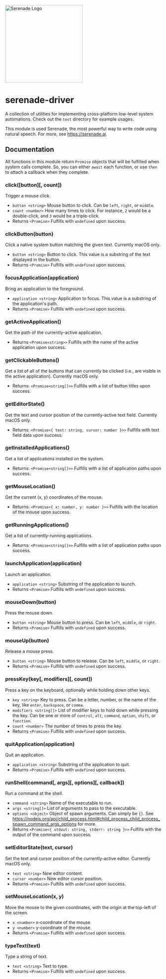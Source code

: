 <img src="https://cdn.serenade.ai/img/logo-github.png" width="250px" alt="Serenade Logo" />

# serenade-driver

A collection of utilities for implementing cross-platform low-level system automations. Check out the `test` directory for example usages.

This module is used Serenade, the most powerful way to write code using natural speech. For more, see https://serenade.ai.

## Documentation

All functions in this module return `Promise` objects that will be fulfilled when system calls complete. So, you can either `await` each function, or use `then` to attach a callback when they complete.

### click([button][, count])

Trigger a mouse click.

* `button <string>` Mouse button to click. Can be `left`, `right`, or `middle`.
* `count <number>` How many times to click. For instance, `2` would be a double-click, and `3` would be a triple-click.
* Returns `<Promise>` Fulfills with `undefined` upon success.

### clickButton(button)

Click a native system button matching the given text. Currently macOS only.

* `button <string>` Button to click. This value is a substring of the text displayed in the button.
* Returns `<Promise>` Fulfills with `undefined` upon success.

### focusApplication(application)

Bring an application to the foreground.

* `application <string>` Application to focus. This value is a substring of the application's path.
* Returns `<Promise>` Fulfills with `undefined` upon success.

### getActiveApplication()

Get the path of the currently-active application.

* Returns `<Promise<string>>` Fulfills with the name of the active application upon success.

### getClickableButtons()

Get a list of all of the buttons that can currently be clicked (i.e., are visible in the active application). Currently macOS only.

* Returns: `<Promise<string[]>>` Fulfills with a list of button titles upon success.

### getEditorState()

Get the text and cursor position of the currently-active text field. Currently macOS only.

* Returns: `<Promise<{ text: string, cursor: number }>>` Fulfills with text field data upon success.

### getInstalledApplications()

Get a list of applications installed on the system.

* Returns: `<Promise<string[]>>` Fulfills with a list of application paths upon success.

### getMouseLocation()

Get the current (x, y) coordinates of the mouse.

* Returns: `<Promise<{ x: number, y: number }>>` Fulfills with the location of the mouse upon success.

### getRunningApplications()

Get a list of currently-running applications.

* Returns: `<Promise<string[]>>` Fulfills with a list of application paths upon success.

### launchApplication(application)

Launch an application.

* `application <string>` Substring of the application to launch.
* Returns `<Promise>` Fulfills with `undefined` upon success.

### mouseDown(button)

Press the mouse down.

* `button <string>` Mouse button to press. Can be `left`, `middle`, or `right`.
* Returns `<Promise>` Fulfills with `undefined` upon success.

### mouseUp(button)

Release a mouse press.

* `button <string>` Mouse button to release. Can be `left`, `middle`, or `right`.
* Returns `<Promise>` Fulfills with `undefined` upon success.

### pressKey(key[, modifiers][, count])

Press a key on the keyboard, optionally while holding down other keys.

* `key <string>` Key to press. Can be a letter, number, or the name of the key, like `enter`, `backspace`, or `comma`.
* `modifiers <string[]>` List of modifier keys to hold down while pressing the key. Can be one or more of `control`, `alt`, `command`, `option`, `shift`, or `function`.
* `count <number>` The number of times to press the key.
* Returns `<Promise>` Fulfills with `undefined` upon success.

### quitApplication(application)

Quit an application.

* `application <string>` Substring of the application to quit.
* Returns `<Promise>` Fulfills with `undefined` upon success.

### runShell(command[, args][, options][, callback])

Run a command at the shell.

* `command <string>` Name of the executable to run.
* `args <string[]>` List of arguments to pass to the executable.
* `options <object>` Object of spawn arguments. Can simply be `{}`. See https://nodejs.org/api/child_process.html#child_process_child_process_spawn_command_args_options for more.
* Returns `<Promise<{ stdout: string, stderr: string }>>` Fulfills with the output of the command upon success.

### setEditorState(text, cursor)

Set the text and cursor position of the currently-active editor. Currently macOS only.

* `text <string>` New editor content.
* `cursor <number>` New editor cursor position.
* Returns `<Promise>` Fulfills with `undefined` upon success.

### setMouseLocation(x, y)

Move the mouse to the given coordinates, with the origin at the top-left of the screen.

* `x <number>` x-coordinate of the mouse.
* `y <number>` y-coordinate of the mouse.
* Returns `<Promise>` Fulfills with `undefined` upon success.

### typeText(text)

Type a string of text.

* `text <string>` Text to type.
* Returns `<Promise>` Fulfills with `undefined` upon success.
